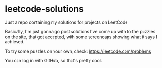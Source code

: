 # leetcode-solutions
Just a repo containing my solutions for projects on LeetCode

Basically, I'm just gonna go post solutions I've come up with to the puzzles on the site, that got accepted, with some screencaps showing what it says I achieved.

To try some puzzles on your own, check:
https://leetcode.com/problems

You can log in with GitHub, so that's pretty cool.
